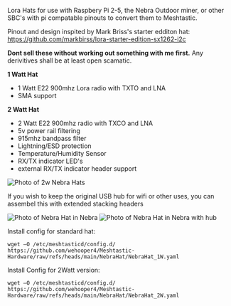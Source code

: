 Lora Hats for use with Raspbery Pi 2-5, the Nebra Outdoor miner, or other SBC's with pi compatable pinouts to convert them to Meshtastic.

Pinout and design inspited by Mark Briss's starter edditon hat:
https://github.com/markbirss/lora-starter-edition-sx1262-i2c

**Dont sell these without working out something with me first.** Any derivitives shall be at least open scamatic.

**1 Watt Hat**
* 1 Watt E22 900mhz Lora radio with TXTO and LNA
* SMA support

**2 Watt Hat**
* 2 Watt E22 900mhz radio with TXCO and LNA
* 5v power rail filtering
* 915mhz bandpass filter
* Lightning/ESD protection
* Temperature/Humidity Sensor
* RX/TX indicator LED's
* external RX/TX indicator header support

![Photo of 2w Nebra Hats](/static/IMG_2807.jpeg)

If you wish to keep the original USB hub for wifi or other uses, you can assembel this with extended stacking headers

![Photo of Nebra Hat in Nebra](/static/IMG_2808.jpeg)
![Photo of Nebra Hat in Nebra with hub](/static/IMG_2809.jpeg)

Install config for standard hat:
```
wget –O /etc/meshtasticd/config.d/ https://github.com/wehooper4/Meshtastic-Hardware/raw/refs/heads/main/NebraHat/NebraHat_1W.yaml
```

Install Config for 2Watt version:
```
wget –O /etc/meshtasticd/config.d/ https://github.com/wehooper4/Meshtastic-Hardware/raw/refs/heads/main/NebraHat/NebraHat_2W.yaml
```

